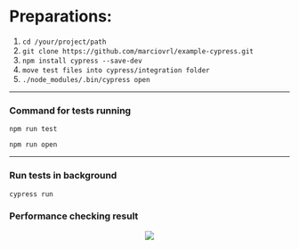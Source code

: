 # Preparations: 

1. ```cd /your/project/path```
2. ```git clone https://github.com/marciovrl/example-cypress.git```
2. ```npm install cypress --save-dev```
3. ```move test files into cypress/integration folder ```
4. ```./node_modules/.bin/cypress open```

___

### Command for tests running

`npm run test`

`npm run open`

---

### Run tests in background

`cypress run`

### Performance checking result

<p align="center">
  <img src="https://funkyimg.com/i/2TxXq.png"/>
</p>
